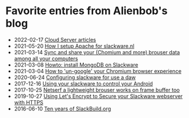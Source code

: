 # Favorite entries from Alienbob's blog 
* 2022-02-17 [Cloud Server articles](https://alien.slackbook.org/blog/cloud-server/)
* 2021-05-20 [How I setup Apache for slackware.nl](https://alien.slackbook.org/blog/how-i-setup-apache-for-slackware-nl/)
* 2021-03-14 [Sync and share your (Chomium and more) brouser data among all your computers](https://alien.slackbook.org/blog/sync-and-share-your-chromium-and-more-browser-data-among-all-your-computers/)
* 2021-03-08 [Howto: install MongoDB on Slackware](https://alien.slackbook.org/blog/howto-install-mongodb-on-slackware/)
* 2021-03-04 [How to 'un-google' your Chromium browser experience](https://alien.slackbook.org/blog/how-to-un-google-your-chromium-browser-experience/)
* 2020-06-24 [Configuring slackware for use a daw](https://alien.slackbook.org/blog/configuring-slackware-for-use-as-a-daw/)
* 2017-12-16 [Using your slackware to control your Android](https://alien.slackbook.org/blog/using-your-slackware-to-control-your-android/)
* 2017-10-25 [Netserf a lightweight brouser works on frame buffer too](https://alien.slackbook.org/blog/netsurf-a-lightweight-browser-works-on-the-framebuffer-too/) 
* 2019-10-27 [Using Let's Encrypt to Secure your Slackware webserver with HTTPS](https://alien.slackbook.org/blog/using-letsencrypt-to-secure-your-slackware-webserver-with-https/)
* 2016-06-10 [Ten years of SlackBuild.org](https://alien.slackbook.org/blog/ten-years-of-slackbuilds-org/)

